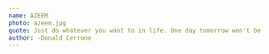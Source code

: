 ```yaml
---
name: AZEEM
photo: azeem.jpg
quote: Just do whatever you want to in life. One day tomorrow won't be there
author: -Donald Cerrone
---
```

